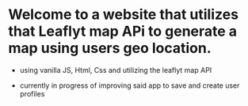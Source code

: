 # Welcome to a website that utilizes that Leaflyt map APi to generate a map using users geo location.

- using vanilla JS, Html, Css and utilizing the leaflyt map API

- currently in progress of improving said app to save and create user profiles

